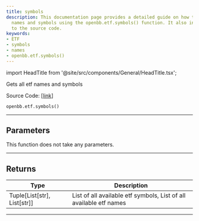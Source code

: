 ```yaml
---
title: symbols
description: This documentation page provides a detailed guide on how to get all ETF
  names and symbols using the openbb.etf.symbols() function. It also includes a link
  to the source code.
keywords:
- ETF
- symbols
- names
- openbb.etf.symbols()
---
```


import HeadTitle from '@site/src/components/General/HeadTitle.tsx';

<HeadTitle title="etf.symbols - Reference | OpenBB SDK Docs" />

Gets all etf names and symbols

Source Code: [[link](https://github.com/OpenBB-finance/OpenBB/tree/main/openbb_terminal/etf/stockanalysis_model.py#L19)]

```python
openbb.etf.symbols()
```

---

## Parameters

This function does not take any parameters.

---

## Returns

| Type | Description |
| ---- | ----------- |
| Tuple[List[str], List[str]] | List of all available etf symbols, List of all available etf names |
---
